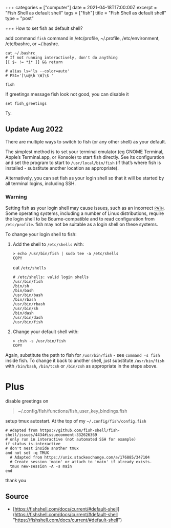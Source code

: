 +++
categories = ["computer"]
date = 2021-04-18T17:00:00Z
excerpt = "Fish Shell as default shell"
tags = ["fish"]
title = "Fish Shell as default shell"
type = "post"

+++
How to set fish as default shell?

add command `fish` command in /etc/profile, \~/.profile, /etc/environment, /etc/bashrc, or \~/.bashrc.

    cat ~/.bashrc
    # If not running interactively, don't do anything
    [[ $- != *i* ]] && return
    
    # alias ls='ls --color=auto'
    # PS1='[\u@\h \W]\$ '
    
    fish

If greetings message fish look not good, you can disable it

    set fish_greetings

Ty.

## Update Aug 2022

There are multiple ways to switch to fish (or any other shell) as your default.

The simplest method is to set your terminal emulator (eg GNOME Terminal, Apple’s Terminal.app, or Konsole) to start fish directly. See its configuration and set the program to start to `/usr/local/bin/fish` (if that’s where fish is installed - substitute another location as appropriate).

Alternatively, you can set fish as your login shell so that it will be started by all terminal logins, including SSH.

### Warning

Setting fish as your login shell may cause issues, such as an incorrect [`PATH`](https://fishshell.com/docs/current/language.html#envvar-PATH). Some operating systems, including a number of Linux distributions, require the login shell to be Bourne-compatible and to read configuration from `/etc/profile`. fish may not be suitable as a login shell on these systems.

To change your login shell to fish:

1. Add the shell to `/etc/shells` with:

       > echo /usr/bin/fish | sudo tee -a /etc/shells
       COPY

   cat `/etc/shells`

       # /etc/shells: valid login shells
       /usr/bin/fish
       /bin/sh
       /bin/bash
       /usr/bin/bash
       /bin/rbash
       /usr/bin/rbash
       /usr/bin/sh
       /bin/dash
       /usr/bin/dash
       /usr/bin/fish
2. Change your default shell with:

       > chsh -s /usr/bin/fish
       COPY

Again, substitute the path to fish for `/usr/bin/fish` - see `command -s fish` inside fish. To change it back to another shell, just substitute `/usr/bin/fish` with `/bin/bash`, `/bin/tcsh` or `/bin/zsh` as appropriate in the steps above.

# Plus

disable greetings on

> \~/.config/fish/functions/fish_user_key_bindings.fish

setup tmux autostart. At the top of my `~/.config/fish/config.fish`

    # Adapted from https://github.com/fish-shell/fish-shell/issues/4434#issuecomment-332626369
    # only run in interactive (not automated SSH for example)
    if status is-interactive
    # don't nest inside another tmux
    and not set -q TMUX
      # Adapted from https://unix.stackexchange.com/a/176885/347104
      # Create session 'main' or attach to 'main' if already exists.
      tmux new-session -A -s main
    end

thank you

## Source

* [https://fishshell.com/docs/current/#default-shell](https://fishshell.com/docs/current/#default-shell "https://fishshell.com/docs/current/#default-shell")